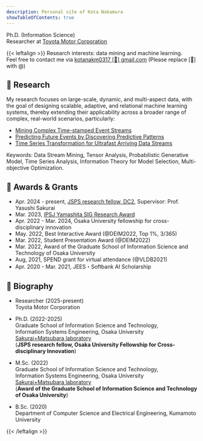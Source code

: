 ```yaml
---
description: Personal site of Kota Nakamura
showTableOfContents: true
---
```


<!-- {{< lead >}}
{{< /lead >}} -->
Ph.D. (Information Science)  
Researcher at [Toyota Motor Corporation](https://www.toyota-tokyo.tech/en/)
<!-- I'm a Ph.D. student at [Sakurai+Matsubara laboratory](https://www.dm.sanken.osaka-u.ac.jp/), [Osaka University](https://www.osaka-u.ac.jp/en). 
I'm also working as a project researcher at [SANKEN](https://www.sanken.osaka-u.ac.jp/en/) (The Institute of Scientific and Industrial Research at Osaka Univ.). -->

{{< leftalign >}}
Research interests: data mining and machine learning. \
Feel free to contact me via <u>kotanakm0317 [🦉] gmail.com</u> (Please replace [🦉] with @)
<!-- **Personal Information.**
I am a Ph.D. student at [Osaka University](https://www.osaka-u.ac.jp/en), Japan.
My research interests include complex time series analysis, data stream mining, and scalable machine learning.  -->
<!-- My research interests are time-series data mining, pattern mining and data stream mining. -->
<!-- <br> -->

## 📝 Research
My research focuses on large-scale, dynamic, and multi-aspect data, 
with the goal of designing scalable, adaptive, and relational machine learning systems, 
thereby extending their applicability 
across a broader range of complex, real-world scenarios, particularly:
- [Mining Complex Time-stamped Event Streams](./research#re1)
- [Predicting Future Events by Discovering Predictive Patterns](./research#re2)
- [Time Series Transformation for Ultrafast Arriving Data Streams](./research#re3)

Keywords: Data Stream Mining, Tensor Analysis, Probabilistic Generative Model, 
Time Series Analysis, Information Theory for Model Selection, Multi-objective Optimization.
<!-- I'm interested in large-scale, dynamic, and multi-aspect data,
for which, my research aims to make machine learning systems
scalable, adaptive, relational, and 
then applicable to a wider variety of real-world contexts, particularly: -->
<!-- centers on -->

## 👑 Awards & Grants 
- Apr. 2024 - present, [JSPS research fellow, DC2](https://kaken.nii.ac.jp/en/grant/KAKENHI-PROJECT-24KJ1615/), 
Supervisor: Prof. Yasushi Sakurai
- Mar. 2023, [IPSJ Yamashita SIG Research Award](https://www.ipsj.or.jp/award/yamashita.html)
- Apr. 2022 - Mar. 2024, Osaka University fellowship for cross-disciplinary innovation 
- May. 2022, Best Interactive Award (@DEIM2022, Top 1%, 3/365)
- Mar. 2022, Student Presentation Award (@DEIM2022)
- Mar. 2022, Award of the Graduate School of Information Science and Technology of Osaka University
- Aug, 2021, SPEND grant for virtual attendance (@VLDB2021)
- Apr. 2020 - Mar. 2021, JEES・Softbank AI Scholarship
<!-- (7,500,000 JPY) -->
<!-- - Jul. 2022, JASSO Repayment Exemption -->


## 🧐 Biography
- Researcher (2025-present)\
Toyota Motor Corporation

- Ph.D. (2022-2025)  
Graduate School of Information Science and Technology,  
Information Systems Engineering, Osaka University \
[Sakurai+Matsubara laboratory](https://www.dm.sanken.osaka-u.ac.jp/)\
(**JSPS research fellow, Osaka University Fellowship for Cross-disciplinary Innovation**)

<!-- [Osaka University](https://www.ist.osaka-u.ac.jp/english/research/majors/ise/)   -->

- M.Sc. (2022)  
Graduate School of Information Science and Technology,  
Information Systems Engineering, Osaka University \
[Sakurai+Matsubara laboratory](https://www.dm.sanken.osaka-u.ac.jp/)\
(**Award of the Graduate School of Information Science and Technology of Osaka University**)
<!-- [Osaka University](https://www.ist.osaka-u.ac.jp/english/research/majors/ise/)   -->

- B.Sc. (2020)  
Department of Computer Science and Electrical Engineering, Kumamoto University
<!-- [Kumamoto University](http://www.cs.kumamoto-u.ac.jp/eng.html) -->

<!-- ## 🛫 Upcoming Travels
Feel free to contact me 😊
- Nov 4-7: Omiya (@IBIS)
 -->

{{< /leftalign >}}

<!-- 
{{< button href="#aboutsss" target="_self" >}}
More about me
{{< /button >}} -->
<!-- </div> -->
<!-- <a name="aboutsss"></a> -->
<!-- \
{{< button href="ja/about" target="_self" >}}
Japanese page
{{< /button >}} -->

<!-- ## Selected Recent Publications -->

